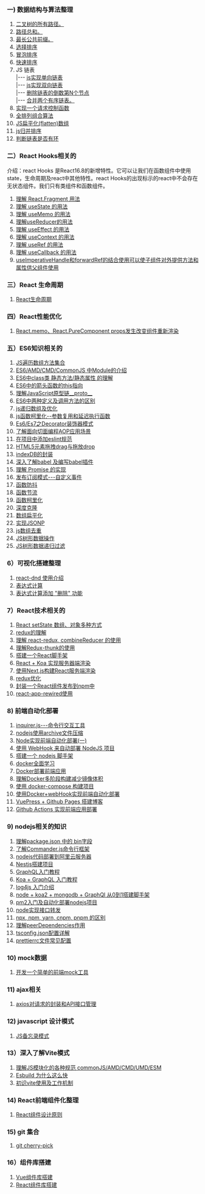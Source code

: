 

### 一) 数据结构与算法整理

1. <a href="./path.md">二叉树的所有路径。</a> <br/>
2. <a href="./total.md">路径总和。</a> <br/>
3. <a href="./longest_common_prefix.md">最长公共前缀。</a> <br/>
4. <a href="./selection_sort.md">选择排序</a> <br/>
5. <a href="./bubble_sort.md">冒泡排序</a> <br/>
6. <a href="./fast_sort.md">快速排序</a> <br/>
7. <div>JS 链表</div>
      |--- <a href="./single-link.md">js实现单向链表</a> <br/>
      |--- <a href="./double-link.md">js实现双向链表</a> <br/>
      |--- <a href="./remove_node.md">删除链表的倒数第N个节点</a> <br/>
      |--- <a href="">合并两个有序链表。</a> <br/>
8. <a href="./request.md">实现一个请求控制函数</a>
9. <a href="./arrangement.md">全排列组合算法</a>
10. <a href="./flatten.md">JS扁平化(flatten)数组</a>
11. <a href="./mergeSort.md">js归并排序</a>
12. <a href="./hasCycle.md">判断链表是否有环</a>

### 二）React Hooks相关的

介绍：react Hooks 是React16.8的新增特性。它可以让我们在函数组件中使用state，生命周期及react中其他特性。react Hooks的出现标示的react中不会存在无状态组件。我们只有类组件和函数组件。
  1. <a href="./hooks/Fragment.md" target="_blank">理解 React.Fragment 用法</a> <br />
  2. <a href="./hooks/useState.md" target="_blank">理解 useState 的用法 </a><br />
  3. <a href="./hooks/useMemo.md" target="_blank">理解 useMemo 的用法 </a><br />
  4. <a href="./hooks/useReducer.md" target="_blank">理解useReducer的用法</a><br />
  5. <a href="./hooks/useEffect.md" target="_blank">理解 useEffect 的用法</a><br />
  6. <a href="./hooks/useContext.md" target="_blank">理解 useContext 的用法</a> <br />
  7. <a href="./hooks/useRef.md" target="_blank">理解 useRef 的用法</a><br />
  8. <a href="./hooks/useCallback.md" target="_blank">理解 useCallback 的用法</a><br />
  9. <a href="./hooks/forwardRef.md" target="_blank">useImperativeHandle和forwardRef的结合使用可以使子组件对外提供方法和属性供父组件使用</a>

### 三）React 生命周期

1. <a href="./lifecycle/lifecycle.md" target="_blank">React生命周期</a> <br />

### 四）React性能优化
1. <a href="./performance/memo.md" target="_blank">React.memo、React.PureComponent props发生改变组件重新渲染</a>

### 五）ES6知识相关的
1. <a href="./es6/each.md" target="_blank">JS遍历数组方法集合</a>
2. <a href="./es6/module.md">ES6/AMD/CMD/CommonJS 中Module的介绍</a>
3. <a href="./es6/class.md">ES6中class类 静态方法/静态属性 的理解</a>
4. <a href="./es6/arrow.md">ES6中的箭头函数的this指向</a>
5. <a href="./es6/proto.md">理解JavaScript原型链__proto__</a>
6. <a href="./es6/method.md">ES6中两种定义及调用方法的区别</a>
7. <a href="./es6/loop.md">js递归数组及优化</a>
8. <a href="./es6/curry.md">js函数柯里化--参数复用和延迟执行函数</a>
9. <a href="./es6/decorator.md">Es6/Es7之Decorator装饰器模式</a>
10. <a href="./es6/aop.md">了解面向切面编程AOP应用场景</a>
11. <a href="./es6/eslint.md">在项目中添加eslint规范</a>
12. <a href="./es6/drop.md">HTML5元素拖拽drag与拖放drop</a>
13. <a href="./es6/indexDB.md">indexDB的封装</a>
14. <a href="./babel/babelCode.md">深入了解babel 及编写babel插件</a>
15. <a href="./es6/promise.md">理解 Promise 的实现</a>
16. <a href="./learn/customEvent.md">发布订阅模式---自定义事件</a>
17. <a href="./learn/debounce.md">函数防抖</a>
18. <a href="./learn/throttle.md">函数节流</a>
19. <a href="./learn/curry.md">函数柯里化</a>
20. <a href="./learn/deepClone.md">深度克隆</a>
21. <a href="./learn/flatten.md">数组扁平化</a>
22. <a href="./learn/jsonp.md">实现JSONP</a>
23. <a href="./learn/unique.md">js数组去重</a>
24. <a href="./learn/ztreeData.md">JS树形数据操作</a>
25. <a href="./learn/filterData.md">JS树形数据递归过滤</a>

### 6）可视化搭建整理
1. <a href="./visual/react-dnd.md">react-dnd 使用介绍</a>
2. <a href="./visual/expression.md">表达式计算</a>
3. <a href="./visual/express-config-remove.md">表达式计算添加 "删除" 功能</a>

### 7）React技术相关的

1. <a href="./react/objAndArray.md" target="_blank">React setState 数组、对象多种方式</a>
2. <a href="./react/redux.md">redux的理解</a>
3. <a href="./react/redux1.md">理解 react-redux, combineReducer 的使用</a>
4. <a href="./react/redux2.md">理解Redux-thunk的使用</a>
5. <a href="./react/reactStaging.md">搭建一个React脚手架</a>
6. <a href="./react/ssr.md">React + Koa 实现服务器端渲染</a>
7. <a href="./react/next.md">使用Next.js构建React服务端渲染</a>
8. <a href="./react/redux3.md">redux优化</a>
9. <a href="https://github.com/kongzhi0707/react-npm-plugin-demo">封装一个React组件发布到npm中</a>
10. <a href="./react/react-app-rewired.md">react-app-rewired使用</a>

### 8) 前端自动化部署

1. <a href="./autoDeployment/inquirer.md">inquirer.js---命令行交互工具</a>
2. <a href="./autoDeployment/archive.md">nodejs使用archive文件压缩</a>
3. <a href="./autoDeployment/autoDeploy1.md"> Node实现前端自动化部署(一)</a>
4. <a href="./autoDeployment/autoDeploy2.md">使用 WebHook 来自动部署 NodeJS 项目</a>
5. <a href="./autoDeployment/frame.md">搭建一个 nodejs 脚手架</a>
6. <a href="./autoDeployment/docker.md">docker全面学习</a>
7. <a href="./autoDeployment/dockerCompose.md">Docker部署前端应用</a>
8. <a href="./autoDeployment/multi.md">理解Docker多阶段构建减少镜像体积</a>
9. <a href="./autoDeployment/compose.md">使用 docker-compose 构建项目</a>
10. <a href="./autoDeployment/autoDocker.md">使用Docker+webHook实现前端自动化部署</a>
11. <a href="./vuepress.md">VuePress + Github Pages 搭建博客</a>
12. <a href="./gitActions.md">Github Actions 实现前端应用部署</a>

### 9) nodejs相关的知识

1. <a href="./node/bin.md">理解package.json 中的 bin字段</a>
2. <a href="./node/commander.md">了解Commander.js命令行框架</a>
3. <a href="./node/nodeDeploy.md">nodejs代码部署到阿里云服务器</a>
4. <a href="./node/nestjs.md">Nestjs搭建项目</a>
5. <a href="./node/graphql.md">GraphQL入门教程</a>
6. <a href="./node/graphqlKoa.md">Koa + GraphQL 入门教程</a>
7. <a href="./node/log4js.md">log4js 入门介绍</a>
8. <a href="./node/nodeStaging.md">node + koa2 + mongodb + GraphQl 从0到1搭建脚手架</a>
9. <a href="./node/pm2.md">pm2入门及自动化部署nodejs项目</a>
10. <a href="./node/interface.md">node实现接口转发</a>
11. <a href="./node/npx.md">npx, npm, yarn, cnpm, pnpm 的区别</a>
12. <a href="./node/peerDependencies.md">理解peerDependencies作用</a>
13. <a href="./node/tsconfig.md">tsconfig.json配置详解</a>
14. <a href="./node/prettierrc.md">prettierrc文件常见配置</a>

### 10) mock数据

1. <a href="./mock/mock.md">开发一个简单的前端mock工具</a>

### 11) ajax相关

1. <a href="./ajax/axios.md">axios对请求的封装和API接口管理</a>

### 12) javascript 设计模式

1. <a href="./mode/memento.md">JS备忘录模式</a>

### 13）深入了解Vite模式

1. <a href="./vite/specification.md">理解JS模块化的各种规范 commonJS/AMD/CMD/UMD/ESM</a>
2. <a href="./vite/esbuild.md">Esbuild 为什么这么快</a>
3. <a href="./vite/vite1.md">初识vite使用及工作机制</a>

### 14) React前端组件化整理

1. <a href="./frontEndComponent/design.md">React组件设计原则</a>

### 15) git 集合

1. <a href="./git/cherry-pick.md">git cherry-pick</a>

### 16）组件库搭建

1. <a href="https://github.com/kongzhi0707/v-component-ui">Vue组件库搭建</a>
2. <a href="">React组件库搭建</a>



